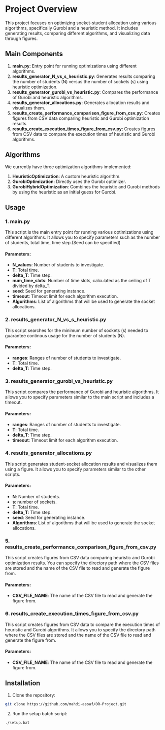 # Project Overview
This project focuses on optimizing socket-student allocation using various algorithms, specifically Gurobi and a heuristic method. It includes generating results, comparing different algorithms, and visualizing data through figures.

## Main Components
1. **main.py**: Entry point for running optimizations using different algorithms.
2. **results_generator_N_vs_s_heuristic.py**: Generates results comparing the number of students (N) versus the number of sockets (s) using heuristic optimization.
3. **results_generator_gurobi_vs_heuristic.py**: Compares the performance of Gurobi and heuristic algorithms.
4. **results_generator_allocations.py**: Generates allocation results and visualizes them.
5. **results_create_performance_comparison_figure_from_csv.py**: Creates figures from CSV data comparing heuristic and Gurobi optimization results.
6. **results_create_execution_times_figure_from_csv.py**: Creates figures from CSV data to compare the execution times of heuristic and Gurobi algorithms.

## Algorithms
We currently have three optimization algorithms implemented:

1. **HeuristicOptimization**: A custom heuristic algorithm.
2. **GurobiOptimization**: Directly uses the Gurobi optimizer.
3. **GurobiHybridOptimization**: Combines the heuristic and Gurobi methods by using the heuristic as an initial guess for Gurobi.

## Usage

### 1. main.py
This script is the main entry point for running various optimizations using different algorithms. It allows you to specify parameters such as the number of students, total time, time step.(Seed can be specified)

#### Parameters:
- **N_values**: Number of students to investigate.
- **T**: Total time.
- **delta_T**: Time step.
- **num_time_slots**: Number of time slots, calculated as the ceiling of T divided by delta_T.
- **seed**: Seed for generating instance.
- **timeout**: Timeout limit for each algorithm execution.
- **Algorithms**: List of algorithms that will be used to generate the socket allocations.

### 2. results_generator_N_vs_s_heuristic.py
This script searches for the minimum number of sockets (s) needed to guarantee continous usage for the number of students (N).

#### Parameters:
- **ranges**: Ranges of number of students to investigate.
- **T**: Total time.
- **delta_T**: Time step.

### 3. results_generator_gurobi_vs_heuristic.py
This script compares the performance of Gurobi and heuristic algorithms. It allows you to specify parameters similar to the main script and includes a timeout.

#### Parameters:
- **ranges**: Ranges of number of students to investigate.
- **T**: Total time.
- **delta_T**: Time step.
- **timeout**: Timeout limit for each algorithm execution.

### 4. results_generator_allocations.py
This script generates student-socket allocation results and visualizes them using a figure. It allows you to specify parameters similar to the other scripts.

#### Parameters:
- **N**: Number of students.
- **s**: number of sockets.
- **T**: Total time.
- **delta_T**: Time step.
- **seed**: Seed for generating instance.
- **Algorithms**: List of algorithms that will be used to generate the socket allocations.

### 5. results_create_performance_comparison_figure_from_csv.py
This script creates figures from CSV data comparing heuristic and Gurobi optimization results. You can specify the directory path where the CSV files are stored and the name of the CSV file to read and generate the figure from.

#### Parameters:
- **CSV_FILE_NAME**: The name of the CSV file to read and generate the figure from.

### 6. results_create_execution_times_figure_from_csv.py
This script creates figures from CSV data to compare the execution times of heuristic and Gurobi algorithms. It allows you to specify the directory path where the CSV files are stored and the name of the CSV file to read and generate the figure from.

#### Parameters:
- **CSV_FILE_NAME**: The name of the CSV file to read and generate the figure from.

## Installation
1. Clone the repository:
```sh
git clone https://github.com/mahdi-assaf/OR-Project.git

```
2. Run the setup batch script:
```sh
./setup.bat
```

